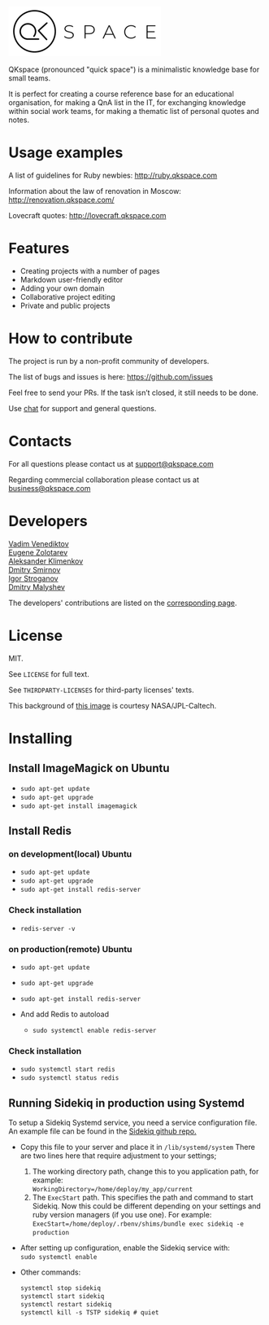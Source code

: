 ![QKspace Logo](/public/images/logo.png "QKspace Logo")

QKspace (pronounced "quick space") is a minimalistic knowledge base for small teams.

It is perfect for creating a course reference base for an educational organisation, for making a QnA list in the IT, for exchanging knowledge within social work teams, for making a thematic list of personal quotes and notes.

# Usage examples

A list of guidelines for Ruby newbies: http://ruby.qkspace.com

Information about the law of renovation in Moscow: http://renovation.qkspace.com/

Lovecraft quotes: http://lovecraft.qkspace.com

# Features

* Creating projects with a number of pages
* Markdown user-friendly editor
* Adding your own domain
* Collaborative project editing
* Private and public projects

# How to contribute

The project is run by a non-profit community of developers.

The list of bugs and issues is here: https://github.com/issues

Feel free to send your PRs. If the task isn’t closed, it still needs to be done.

Use [chat](https://t.me/qkspace) for support and general questions.

# Contacts

For all questions please contact us at support@qkspace.com

Regarding commercial collaboration please contact us at business@qkspace.com

# Developers

[Vadim Venediktov](https://github.com/installero)  
[Eugene Zolotarev](https://github.com/EugZol)  
[Aleksander Klimenkov](https://github.com/prisioner)  
[Dmitry Smirnov](https://github.com/vergilsm)  
[Igor Stroganov](https://github.com/Gargantua88)  
[Dmitry Malyshev](https://github.com/tenseisan)

The developers' contributions are listed on the [corresponding page](https://github.com/qkspace/qkspace/graphs/contributors).

# License

MIT.

See `LICENSE` for full text.

See `THIRDPARTY-LICENSES` for third-party licenses' texts.

This background of [this image](/public/images/og-image-sq.png) is courtesy NASA/JPL-Caltech.

# Installing  

## Install ImageMagick on Ubuntu  

- `sudo apt-get update`
- `sudo apt-get upgrade`
- `sudo apt-get install imagemagick`

## Install Redis  

### on development(local) Ubuntu  

- `sudo apt-get update`
- `sudo apt-get upgrade`
- `sudo apt-get install redis-server`

### Check installation  
- `redis-server -v`

### on production(remote) Ubuntu  

- `sudo apt-get update`
- `sudo apt-get upgrade`
- `sudo apt-get install redis-server`

- And add Redis to autoload
  - `sudo systemctl enable redis-server`

### Check installation  

- `sudo systemctl start redis`
- `sudo systemctl status redis`

## Running Sidekiq in production using Systemd  

To setup a Sidekiq Systemd service, you need a service configuration file. An example file can be found in the [Sidekiq github repo.](https://github.com/mperham/sidekiq/tree/master/examples/systemd)
- Copy this file to your server and place it in `/lib/systemd/system` There are two lines here that require adjustment to your settings;
  1. The working directory path, change this to you application path, for example:  
  `WorkingDirectory=/home/deploy/my_app/current`
  2. The `ExecStart` path. This specifies the path and command to start Sidekiq. Now this could be different depending on your settings and ruby version managers (if you use one).
  For example:  
  `ExecStart=/home/deploy/.rbenv/shims/bundle exec sidekiq -e production`
- After setting up configuration, enable the Sidekiq service with:  
  `sudo systemctl enable` 
  
- Other commands:  
  ```
  systemctl stop sidekiq  
  systemctl start sidekiq
  systemctl restart sidekiq
  systemctl kill -s TSTP sidekiq # quiet
  ```
